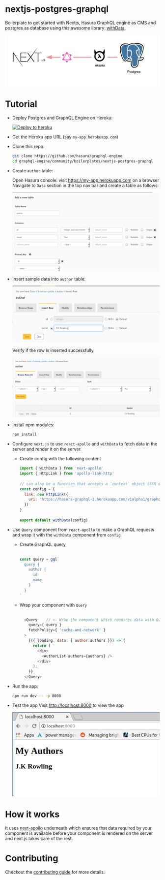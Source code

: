 # nextjs-postgres-graphql

Boilerplate to get started with Nextjs, Hasura GraphQL engine as CMS and postgres as database using this awesome library: [withData](https://github.com/adamsoffer/next-apollo).

![Nextjs Postgres GraphQL](./assets/nextjs-postgres-graphql.png)

# Tutorial

- Deploy Postgres and GraphQL Engine on Heroku:
  
  [![Deploy to
  heroku](https://www.herokucdn.com/deploy/button.svg)](https://heroku.com/deploy?template=https://github.com/hasura/graphql-engine-heroku)
- Get the Heroku app URL (say `my-app.herokuapp.com`)
- Clone this repo:
  ```bash
  git clone https://github.com/hasura/graphql-engine
  cd graphql-engine/community/boilerplates/nextjs-postgres-graphql
  ```

- Create `author` table:
  
  Open Hasura console: visit https://my-app.herokuapp.com on a browser  
  Navigate to `Data` section in the top nav bar and create a table as follows:

  ![Create author table](./assets/add_table.jpg)

- Insert sample data into `author` table:

  ![Insert data into author table](./assets/insert_data.jpg)

  Verify if the row is inserted successfully

  ![Insert data into author table](./assets/browse_rows.jpg)

- Install npm modules:
  ```bash
  npm install
  ```

- Configure `next.js` to use `react-apollo` and `withData` to fetch data in the server and render it on the server.
    - Create config with the following content
      ```js
      import { withData } from 'next-apollo'
      import { HttpLink } from 'apollo-link-http'
      
      // can also be a function that accepts a `context` object (SSR only) and returns a config
      const config = {
        link: new HttpLink({
          uri: 'https://hasura-graphql-2.herokuapp.com/v1alpha1/graphql', // <- Configure GraphQL Server URL (must be absolute)
        })
      }

      export default withData(config)
      ```

- Use `Query` component from `react-apollo` to make a GraphQL requests and wrap it with the `withData` component from `config`
    - Create GraphQL query

      ```js

      const query = gql`
      	query {
      	  author {
      	    id
      	    name
      	  }
      	}
      `

      ```
    - Wrap your component with `Query`
      ```js

        <Query    // <- Wrap the component which requires data with Query component from react-apollo
          query={ query }
          fetchPolicy={ 'cache-and-network' }
        >
          {({ loading, data: { author:authors }}) => {
            return (
              <div>
                <AuthorList authors={authors} />
              </div>
            );
          }}
        </Query>

      ```


- Run the app:
  ```bash
  npm run dev -- -p 8000
  ```
- Test the app
  Visit [http://localhost:8000](http://localhost:8000) to view the app

  ![Demo app](./assets/test_app.jpg)

# How it works

  It uses [next-apollo](https://github.com/adamsoffer/next-apollo#how-does-it-work) underneath which ensures that data required by your component is available before your component is rendered on the server and next.js takes care of the rest.

# Contributing

Checkout the [contributing guide](../../../CONTRIBUTING.md#community-content) for more details.
